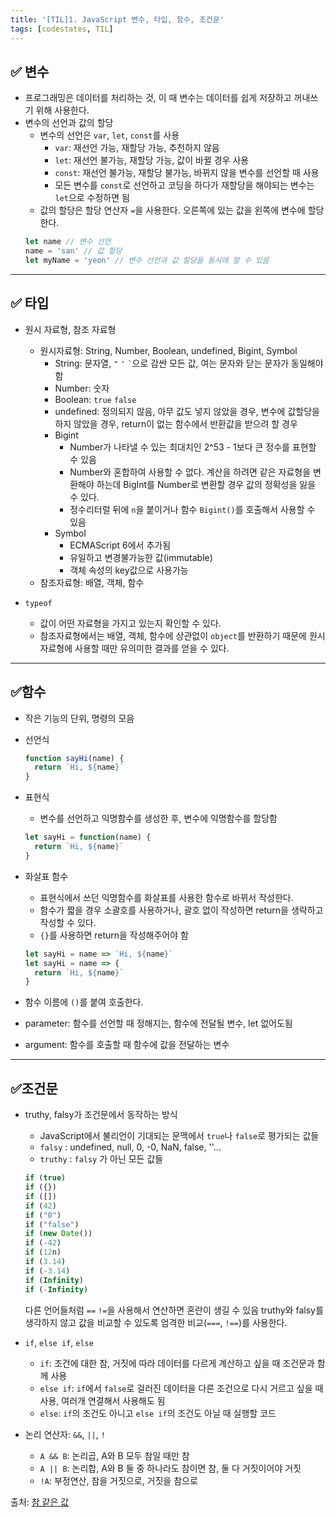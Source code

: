 ```yaml
---
title: '[TIL]1. JavaScript 변수, 타입, 함수, 조건문'
tags: [codestates, TIL]
---
```


## ✅ 변수

- 프로그래밍은 데이터를 처리하는 것, 이 때 변수는 데이터를 쉽게 저장하고 꺼내쓰기 위해 사용한다.
- 변수의 선언과 값의 할당
  - 변수의 선언은 `var`, `let`, `const`를 사용
    - `var`: 재선언 가능, 재할당 가능, 추천하지 않음
    - `let`: 재선언 불가능, 재할당 가능, 값이 바뀔 경우 사용
    - `const`: 재선언 불가능, 재할당 불가능, 바뀌지 않을 변수를 선언할 때 사용
    - 모든 변수를 `const`로 선언하고 코딩을 하다가 재할당을 해야되는 변수는 `let`으로 수정하면 됨
  - 값의 할당은 할당 연산자 `=`을 사용한다. 오른쪽에 있는 값을 왼쪽에 변수에 할당한다.
  ```js
  let name // 변수 선언
  name = 'san' // 값 할당
  let myName = 'yeon' // 변수 선언과 값 할당을 동시에 할 수 있음
  ```

---

## ✅ 타입

- 원시 자료형, 참조 자료형

  - 원시자료형: String, Number, Boolean, undefined, Bigint, Symbol
    - String: 문자열, `"` `'` `` ` ``으로 감싼 모든 값, 여는 문자와 닫는 문자가 동일해야함
    - Number: 숫자
    - Boolean: `true` `false`
    - undefined: 정의되지 않음, 아무 값도 넣지 않았을 경우, 변수에 값할당을 하지 않았을 경우, return이 없는 함수에서 반환값을 받으려 할 경우
    - Bigint
      - Number가 나타낼 수 있는 최대치인 2^53 - 1보다 큰 정수를 표현할 수 있음
      - Number와 혼합하여 사용할 수 없다. 계산을 하려면 같은 자료형을 변환해야 하는데 BigInt를 Number로 변환할 경우 값의 정확성을 잃을 수 있다.
      - 정수리터럴 뒤에 `n`을 붙이거나 함수 `Bigint()`를 호출해서 사용할 수 있음
    - Symbol
      - ECMAScript 6에서 추가됨
      - 유일하고 변경불가능한 값(immutable)
      - 객체 속성의 key값으로 사용가능
  - 참조자료형: 배열, 객체, 함수

- `typeof`
  - 값이 어떤 자료형을 가지고 있는지 확인할 수 있다.
  - 참조자료형에서는 배열, 객체, 함수에 상관없이 `object`를 반환하기 때문에 원시자료형에 사용할 때만 유의미한 결과를 얻을 수 있다.

---

## ✅함수

- 작은 기능의 단위, 명령의 모음

- 선언식
  ```js
  function sayHi(name) {
    return `Hi, ${name}`
  }
  ```
- 표현식

  - 변수를 선언하고 익명함수를 생성한 후, 변수에 익명함수를 할당함

  ```js
  let sayHi = function(name) {
    return `Hi, ${name}`
  }
  ```

- 화살표 함수
  - 표현식에서 쓰던 익명함수를 화살표를 사용한 함수로 바뀌서 작성한다.
  - 함수가 짧을 경우 소괄호를 사용하거나, 괄호 없이 작성하면 return을 생략하고 작성할 수 있다.
  - `{}`를 사용하면 return을 작성해주어야 함
  ```js
  let sayHi = name => `Hi, ${name}`
  let sayHi = name => {
    return `Hi, ${name}`
  }
  ```
- 함수 이름에 `()`를 붙여 호출한다.
- parameter: 함수를 선언할 때 정해지는, 함수에 전달될 변수, let 없어도됨
- argument: 함수를 호출할 때 함수에 값을 전달하는 변수

---

## ✅조건문

- truthy, falsy가 조건문에서 동작하는 방식

  - JavaScript에서 불리언이 기대되는 문맥에서 `true`나 `false`로 평가되는 값들
  - `falsy` : undefined, null, 0, -0, NaN, false, ''...
  - `truthy` : `falsy` 가 아닌 모든 값들

  ```js
  if (true)
  if ({})
  if ([])
  if (42)
  if ("0")
  if ("false")
  if (new Date())
  if (-42)
  if (12n)
  if (3.14)
  if (-3.14)
  if (Infinity)
  if (-Infinity)
  ```

  다른 언어들처럼 `==` `!=`을 사용해서 연산하면 혼란이 생길 수 있음
  truthy와 falsy를 생각하지 않고 값을 비교할 수 있도록 엄격한 비교(`===`, `!==`)를 사용한다.

- `if`, `else if`, `else`
  - `if`: 조건에 대한 참, 거짓에 따라 데이터를 다르게 계산하고 싶을 때 조건문과 함께 사용
  - `else if`: `if`에서 `false`로 걸러진 데이터을 다른 조건으로 다시 거르고 싶을 때 사용, 여러개 연결해서 사용해도 됨
  - `else`: `if`의 조건도 아니고 `else if`의 조건도 아닐 때 실행할 코드
- 논리 연산자: `&&`, `||`, `!`
  - `A && B`: 논리곱, A와 B 모두 참일 때만 참
  - `A || B`: 논리합, A와 B 둘 중 하나라도 참이면 참, 둘 다 거짓이어야 거짓
  - `!A`: 부정연산, 참을 거짓으로, 거짓을 참으로

출처: [참 같은 값](https://developer.mozilla.org/ko/docs/Glossary/Truthy)
